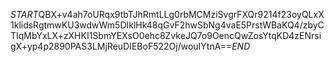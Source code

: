 $START$QBX+v4ah7oURqx9tbTJhRmtLLg0rbMCMziSvgrFXQr9214f23oyQLxX1klidsRgtmwKU3wdwWm5DIklHk48qGvF2hwSbNg4vaE5PrstWBaKQ4/zbyCTIqMbYxLX+zXHKI1SbmYEXsO0ehc8ZvkeJQ7o9OencQwZosYtqKD4zENrsigX+yp4p2890PAS3LMjReuDIEBoF522Oj/wouIYtnA==$END$